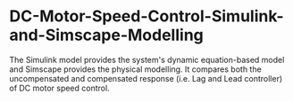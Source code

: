 # DC-Motor-Speed-Control-Simulink-and-Simscape-Modelling
The Simulink model provides the system's dynamic equation-based model and Simscape provides the physical modelling. It compares both the uncompensated and compensated response (i.e. Lag and Lead controller) of DC motor speed control.  
